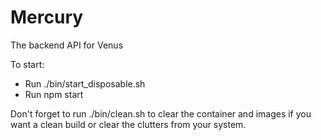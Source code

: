 # Mercury

The backend API for Venus 

To start:

- Run ./bin/start_disposable.sh
- Run npm start

Don't forget to run ./bin/clean.sh to clear the container and images if you want a clean build or clear the clutters from your system.
